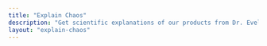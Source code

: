 ```yaml
---
title: "Explain Chaos"
description: "Get scientific explanations of our products from Dr. Evelyn Reed"
layout: "explain-chaos"
---
```

